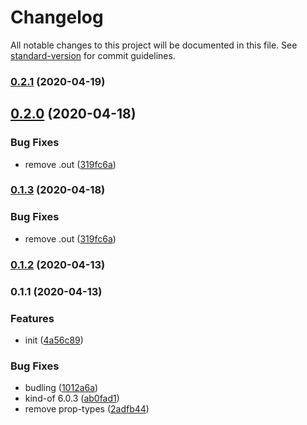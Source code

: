 # Changelog

All notable changes to this project will be documented in this file. See [standard-version](https://github.com/conventional-changelog/standard-version) for commit guidelines.

### [0.2.1](https://github.com/knighteq/react-collapsus/compare/v0.2.0...v0.2.1) (2020-04-19)

## [0.2.0](https://github.com/knighteq/react-collapsus/compare/v0.1.2...v0.2.0) (2020-04-18)


### Bug Fixes

* remove .out ([319fc6a](https://github.com/knighteq/react-collapsus/commit/319fc6afcdcabdf51b2cb7beeebd43ff92ee3a0a))

### [0.1.3](https://github.com/knighteq/react-collapsus/compare/v0.1.2...v0.1.3) (2020-04-18)


### Bug Fixes

* remove .out ([319fc6a](https://github.com/knighteq/react-collapsus/commit/319fc6afcdcabdf51b2cb7beeebd43ff92ee3a0a))

### [0.1.2](https://github.com/knighteq/react-collapsus/compare/v0.1.1...v0.1.2) (2020-04-13)

### 0.1.1 (2020-04-13)


### Features

* init ([4a56c89](https://github.com/knighteq/react-collapsus/commit/4a56c893f13e1465a83e0bbf5795fc85da23bd84))


### Bug Fixes

* budling ([1012a6a](https://github.com/knighteq/react-collapsus/commit/1012a6a855d0d67cda42a9069627c49bea68b334))
* kind-of 6.0.3 ([ab0fad1](https://github.com/knighteq/react-collapsus/commit/ab0fad1367cb9a7cd975e48ebf661163c33dcc5e))
* remove prop-types ([2adfb44](https://github.com/knighteq/react-collapsus/commit/2adfb44e9f82855d5846052b2bd822dd1e7275d9))
